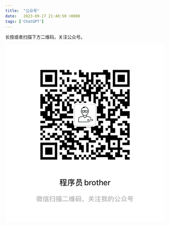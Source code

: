 ```yaml
---
title:  "公众号"
date:   2023-09-17 21:40:50 +0800
tags: ['ChatGPT']
---
```


长按或者扫描下方二维码，关注公众号。

![公众号](/assets/qr/brother-qr.jpg)
